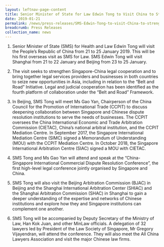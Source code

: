 ```yaml
---
layout: leftnav-page-content
title: Senior Minister of State for Law Edwin Tong to Visit China to Strengthen Legal Cooperation
date: 2019-01-21
permalink: /news/press-releases/SMS-Edwin-Tong-to-visit-China-to-strengthen-legal-cooperation
breadcrumb: Press Releases
collection_name: news
---
```

1. Senior Minister of State (SMS) for Health and Law Edwin Tong will visit the People’s Republic of China from 21 to 25 January 2019. This will be his first overseas visit as SMS for Law. SMS Edwin Tong will visit Shanghai from 21 to 22 January and Beijing from 23 to 25 January.  

2. The visit seeks to strengthen Singapore-China legal cooperation and to bring together legal services providers and businesses in both countries to seize new opportunities in Asia, including in relation to the “Belt and Road” Initiative. Legal and judicial cooperation has been identified as the fourth platform of collaboration under the “Belt and Road” Framework.    

3. In Beijing, SMS Tong will meet Ms Gao Yan, Chairperson of the China Council for the Promotion of International Trade (CCPIT) to discuss deepening collaboration between Singapore and Chinese dispute resolution institutions to serve the needs of businesses. The CCPIT oversees the China International Economic and Trade Arbitration Commission (CIETAC), China’s national arbitral institution, and the CCPIT Mediation Centre. In September 2017, the Singapore International Mediation Centre (SIMC) signed a Memorandum of Understanding (MOU) with the CCPIT Mediation Centre. In October 2018, the Singapore International Arbitration Centre (SIAC) signed a MOU with CIETAC.  

4. SMS Tong and Ms Gao Yan will attend and speak at the “China-Singapore International Commercial Dispute Resolution Conference”, the first high-level legal conference jointly organised by Singapore and China.  

5. SMS Tong will also visit the Beijing Arbitration Commission (BJAC) in Beijing and the Shanghai International Arbitration Center (SHIAC) and the Shanghai Arbitration Commission (SHAC) in Shanghai to gain a deeper understanding of the expertise and networks of Chinese institutions and explore how they and Singapore institutions can complement one another.  

6. SMS Tong will be accompanied by Deputy Secretary of the Ministry of Law, Han Kok Juan, and other MinLaw officials. A delegation of 32 lawyers led by President of the Law Society of Singapore, Mr Gregory Vijayendran, will attend the conference. They will also meet the All China Lawyers Association and visit the major Chinese law firms.   
